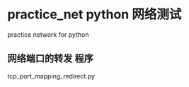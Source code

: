 ﻿# practice_net  python 网络测试
practice network  for python 

## 网络端口的转发 程序 
tcp_port_mapping_redirect.py